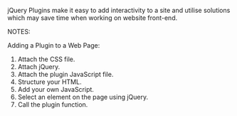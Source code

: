 jQuery Plugins make it easy to add interactivity to a site and utilise solutions which may save time  when working on website front-end.


NOTES:

Adding a Plugin to a Web Page:

1. Attach the CSS file.
2. Attach jQuery.
3. Attach the plugin JavaScript file.
4. Structure your HTML.
5. Add your own JavaScript.
6. Select an element on the page using jQuery.
		<script>
			$(".animsition")
		</script>	
7. Call the plugin function.
		<script>
			$(".animsition").animsition();
		</script>